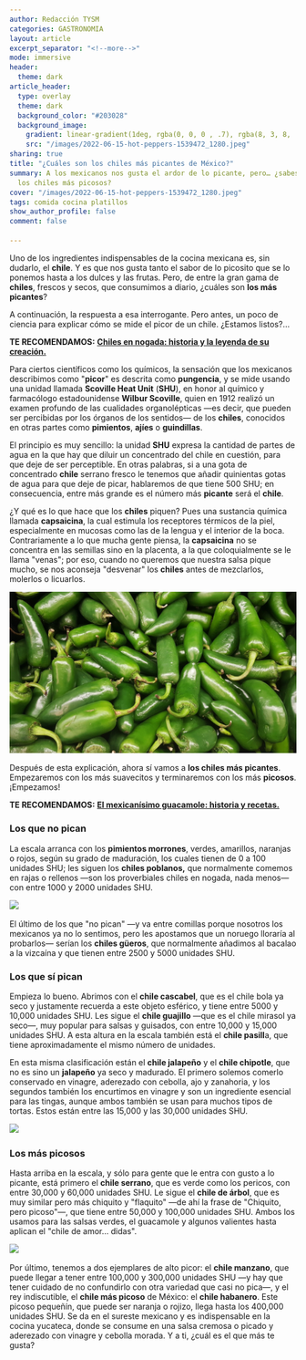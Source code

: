 ```yaml
---
author: Redacción TYSM
categories: GASTRONOMIA
layout: article
excerpt_separator: "<!--more-->"
mode: immersive
header:
  theme: dark
article_header:
  type: overlay
  theme: dark
  background_color: "#203028"
  background_image:
    gradient: linear-gradient(1deg, rgba(0, 0, 0 , .7), rgba(8, 3, 8, .9))
    src: "/images/2022-06-15-hot-peppers-1539472_1280.jpeg"
sharing: true
title: "¿Cuáles son los chiles más picantes de México?"
summary: A los mexicanos nos gusta el ardor de lo picante, pero… ¿sabes cuáles son
  los chiles más picosos?
cover: "/images/2022-06-15-hot-peppers-1539472_1280.jpeg"
tags: comida cocina platillos
show_author_profile: false
comment: false

---
```

Uno de los ingredientes indispensables de la cocina mexicana es, sin dudarlo, el **chile**. Y es que nos gusta tanto el sabor de lo picosito que se lo ponemos hasta a los dulces y las frutas. Pero, de entre la gran gama de **chiles**, frescos y secos, que consumimos a diario, ¿cuáles son **los más picantes**?

A continuación, la respuesta a esa interrogante. Pero antes, un poco de ciencia para explicar cómo se mide el picor de un chile. ¿Estamos listos?…

**TE RECOMENDAMOS:** [**Chiles en nogada: historia y la leyenda de su creación.**](https://blog.tonoysumariachi.com/gastronomia/2022/04/27/chiles-en-nogada-historia-y-la-leyenda-de-su-creacion.html)

Para ciertos científicos como los químicos, la sensación que los mexicanos describimos como "**picor**" es descrita como **pungencia**, y se mide usando una unidad llamada **Scoville Heat Unit** (**SHU**), en honor al químico y farmacólogo estadounidense **Wilbur Scoville**, quien en 1912 realizó un examen profundo de las cualidades organolépticas —es decir, que pueden ser percibidas por los órganos de los sentidos— de los **chiles**, conocidos en otras partes como **pimientos**, **ajíes** o **guindillas**.

El principio es muy sencillo: la unidad **SHU** expresa la cantidad de partes de agua en la que hay que diluir un concentrado del chile en cuestión, para que deje de ser perceptible. En otras palabras, si a una gota de concentrado **chile** serrano fresco le tenemos que añadir quinientas gotas de agua para que deje de picar, hablaremos de que tiene 500 SHU; en consecuencia, entre más grande es el número más **picante** será el **chile**.

¿Y qué es lo que hace que los **chiles** piquen? Pues una sustancia química llamada **capsaicina**, la cual estimula los receptores térmicos de la piel, especialmente en mucosas como las de la lengua y el interior de la boca. Contrariamente a lo que mucha gente piensa, la **capsaicina** no se concentra en las semillas sino en la placenta, a la que coloquialmente se le llama "venas"; por eso, cuando no queremos que nuestra salsa pique mucho, se nos aconseja "desvenar" los **chiles** antes de mezclarlos, molerlos o licuarlos.

![](/images/2022-06-15-jalapenos-1320629_1280.jpeg)

Después de esta explicación, ahora sí vamos a **los chiles más picantes**. Empezaremos con los más suavecitos y terminaremos con los más **picosos**. ¡Empezamos!

**TE RECOMENDAMOS:** [**El mexicanísimo guacamole: historia y recetas.**](https://blog.tonoysumariachi.com/gastronomia/2022/10/17/el-mexicanisimo-guacamole-historia-y-recetas.html)

### Los que no pican

La escala arranca con los **pimientos morrones**, verdes, amarillos, naranjas o rojos, según su grado de maduración, los cuales tienen de 0 a 100 unidades SHU; les siguen los **chiles poblanos,** que normalmente comemos en rajas o rellenos —son los proverbiales chiles en nogada, nada menos— con entre 1000 y 2000 unidades SHU.

![](https://upload.wikimedia.org/wikipedia/commons/thumb/8/84/Chile_en_rajas.jpg/1024px-Chile_en_rajas.jpg)

El último de los que "no pican" —y va entre comillas porque nosotros los mexicanos ya no lo sentimos, pero les apostamos que un noruego lloraría al probarlos— serían los **chiles güeros**, que normalmente añadimos al bacalao a la vizcaína y que tienen entre 2500 y 5000 unidades SHU.

### Los que sí pican

Empieza lo bueno. Abrimos con el **chile cascabel**, que es el chile bola ya seco y justamente recuerda a este objeto esférico, y tiene entre 5000 y 10,000 unidades SHU. Les sigue el **chile guajillo** —que es el chile mirasol ya seco—, muy popular para salsas y guisados, con entre 10,000 y 15,000 unidades SHU. A esta altura en la escala también está el **chile pasill**a, que tiene aproximadamente el mismo número de unidades.

En esta misma clasificación están el **chile jalapeño** y el **chile chipotle**, que no es sino un **jalapeño** ya seco y madurado. El primero solemos comerlo conservado en vinagre, aderezado con cebolla, ajo y zanahoria, y los segundos también los encurtimos en vinagre y son un ingrediente esencial para las tingas, aunque ambos también se usan para muchos tipos de tortas. Estos están entre las 15,000 y las 30,000 unidades SHU.

![](https://upload.wikimedia.org/wikipedia/commons/thumb/9/94/Bowl_of_jalape%C3%B1os.jpg/1024px-Bowl_of_jalape%C3%B1os.jpg)

### Los más picosos

Hasta arriba en la escala, y sólo para gente que le entra con gusto a lo picante, está primero el **chile serrano**, que es verde como los pericos, con entre 30,000 y 60,000 unidades SHU. Le sigue el **chile de árbol**, que es muy similar pero más chiquito y "flaquito" —de ahí la frase de "Chiquito, pero picoso"—, que tiene entre 50,000 y 100,000 unidades SHU. Ambos los usamos para las salsas verdes, el guacamole y algunos valientes hasta aplican el "chile de amor… didas".

![](https://upload.wikimedia.org/wikipedia/commons/thumb/8/85/Chile_de_%C3%81rbol_seco.JPG/1024px-Chile_de_%C3%81rbol_seco.JPG)

Por último, tenemos a dos ejemplares de alto picor: el **chile manzano**, que puede llegar a tener entre 100,000 y 300,000 unidades SHU —y hay que tener cuidado de no confundirlo con otra variedad que casi no pica—, y el rey indiscutible, el **chile más picoso** de México: el **chile habanero**. Este picoso pequeñín, que puede ser naranja o rojizo, llega hasta los 400,000 unidades SHU. Se da en el sureste mexicano y es indispensable en la cocina yucateca, donde se consume en una salsa cremosa o picado y aderezado con vinagre y cebolla morada. Y a ti, ¿cuál es el que más te gusta?